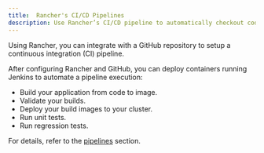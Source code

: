 ```yaml
---
title:  Rancher's CI/CD Pipelines
description: Use Rancher’s CI/CD pipeline to automatically checkout code, run builds or scripts, publish Docker images, and deploy software to users
---
```

Using Rancher, you can integrate with a GitHub repository to setup a continuous integration (CI) pipeline.

After configuring Rancher and GitHub, you can deploy containers running Jenkins to automate a pipeline execution:

- Build your application from code to image.
- Validate your builds.
- Deploy your build images to your cluster.
- Run unit tests.
- Run regression tests.

For details, refer to the [pipelines](../../../pages-for-subheaders/pipelines.md) section.